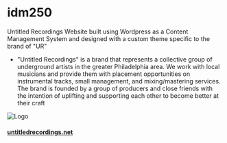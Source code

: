 # idm250
Untitled Recordings Website built using Wordpress as a Content Management System and designed with a custom theme specific to the brand of "UR"
-  "Untitled Recordings" is a brand that represents a collective group of underground artists in the greater Philadelphia area. We work with local musicians and provide them with placement opportunities on instrumental tracks, small management, and mixing/mastering services. The brand is founded by a group of producers and close friends with the intention of uplifting and supporting each other to become better at their craft

![Logo](http://untitledrecordings.net/media/logos/ur_200.png)

#### [untitledrecordings.net](https://untitledrecordings.net)